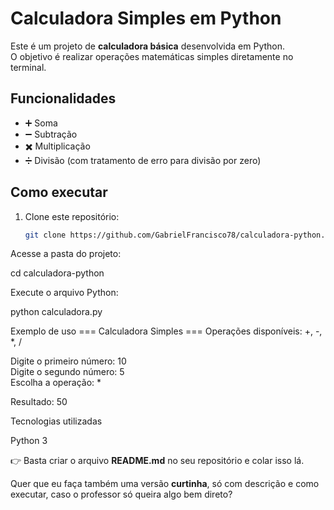 # Calculadora Simples em Python

Este é um projeto de **calculadora básica** desenvolvida em Python.  
O objetivo é realizar operações matemáticas simples diretamente no terminal.

## Funcionalidades

- ➕ Soma  
- ➖ Subtração  
- ✖️ Multiplicação  
- ➗ Divisão (com tratamento de erro para divisão por zero)

## Como executar

1. Clone este repositório:
   ```bash
   git clone https://github.com/GabrielFrancisco78/calculadora-python.git

Acesse a pasta do projeto:

cd calculadora-python


Execute o arquivo Python:

python calculadora.py

Exemplo de uso
=== Calculadora Simples ===
Operações disponíveis: +, -, *, /

Digite o primeiro número: 10  
Digite o segundo número: 5  
Escolha a operação: *  

Resultado: 50

Tecnologias utilizadas

Python 3


👉 Basta criar o arquivo **README.md** no seu repositório e colar isso lá.  

Quer que eu faça também uma versão **curtinha**, só com descrição e como executar, caso o professor só queira algo bem direto?

